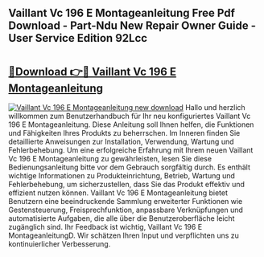 ## Vaillant Vc 196 E Montageanleitung Free Pdf Download - Part-Ndu New Repair Owner Guide - User Service Edition 92Lcc

# <h2><a href="http://df74yt8.blite.top/?on=Vaillant+Vc+196+E+Montageanleitung">🔗Download 👉🔴 Vaillant Vc 196 E Montageanleitung</a></h2>

[![Vaillant Vc 196 E Montageanleitung new download](https://i.imgur.com/lujVjoI.png)](http://df74yt8.blite.top/?on=Vaillant+Vc+196+E+Montageanleitung)
Hallo und herzlich willkommen zum Benutzerhandbuch für Ihr neu konfiguriertes Vaillant Vc 196 E Montageanleitung. Diese Anleitung soll Ihnen helfen, die Funktionen und Fähigkeiten Ihres Produkts zu beherrschen. Im Inneren finden Sie detaillierte Anweisungen zur Installation, Verwendung, Wartung und Fehlerbehebung. Um eine erfolgreiche Erfahrung mit Ihrem neuen Vaillant Vc 196 E Montageanleitung zu gewährleisten, lesen Sie diese Bedienungsanleitung bitte vor dem Gebrauch sorgfältig durch. Es enthält wichtige Informationen zu Produkteinrichtung, Betrieb, Wartung und Fehlerbehebung, um sicherzustellen, dass Sie das Produkt effektiv und effizient nutzen können. Vaillant Vc 196 E Montageanleitung bietet Benutzern eine beeindruckende Sammlung erweiterter Funktionen wie Gestensteuerung, Freisprechfunktion, anpassbare Verknüpfungen und automatisierte Aufgaben, die alle über die Benutzeroberfläche leicht zugänglich sind. Ihr Feedback ist wichtig, Vaillant Vc 196 E MontageanleitungD. Wir schätzen Ihren Input und verpflichten uns zu kontinuierlicher Verbesserung.
